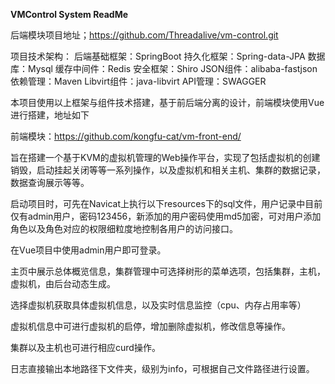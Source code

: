 **VMControl System ReadMe**

后端模块项目地址；https://github.com/Threadalive/vm-control.git

项目技术架构：
后端基础框架：SpringBoot
持久化框架：Spring-data-JPA
数据库：Mysql
缓存中间件：Redis
安全框架：Shiro
JSON组件：alibaba-fastjson
依赖管理：Maven
Libvirt组件：java-libvirt
API管理：SWAGGER

本项目使用以上框架与组件技术搭建，基于前后端分离的设计，前端模块使用Vue进行搭建，地址如下

前端模块：https://github.com/kongfu-cat/vm-front-end/

旨在搭建一个基于KVM的虚拟机管理的Web操作平台，实现了包括虚拟机的创建销毁，启动挂起关闭等等一系列操作，以及虚拟机和相关主机、集群的数据记录，数据查询展示等等。

启动项目时，可先在Navicat上执行以下resources下的sql文件，用户记录中目前仅有admin用户，密码123456，新添加的用户密码使用md5加密，可对用户添加角色以及角色对应的权限细粒度地控制各用户的访问接口。

在Vue项目中使用admin用户即可登录。

主页中展示总体概览信息，集群管理中可选择树形的菜单选项，包括集群，主机，虚拟机，由后台动态生成。

选择虚拟机获取具体虚拟机信息，以及实时信息监控（cpu、内存占用率等）

虚拟机信息中可进行虚拟机的启停，增加删除虚拟机，修改信息等操作。

集群以及主机也可进行相应curd操作。

日志直接输出本地路径下文件夹，级别为info，可根据自己文件路径进行设置。

##